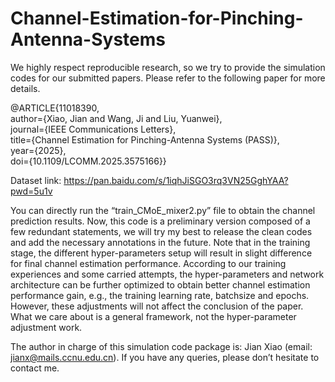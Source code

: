 # Channel-Estimation-for-Pinching-Antenna-Systems
We highly respect reproducible research, so we try to provide the simulation codes for our submitted papers. Please refer to the following paper for more details.

@ARTICLE{11018390,<br>
  author={Xiao, Jian and Wang, Ji and Liu, Yuanwei},<br>
  journal={IEEE Communications Letters}, <br>
  title={Channel Estimation for Pinching-Antenna Systems (PASS)}, <br>
  year={2025},<br>
  doi={10.1109/LCOMM.2025.3575166}}

Dataset link: https://pan.baidu.com/s/1iqhJiSGO3rq3VN25GghYAA?pwd=5u1v

You can directly run the “train_CMoE_mixer2.py” file to obtain the channel prediction results. Now, this code is a preliminary version composed of a few redundant statements, we will try my best to release the clean codes and add the necessary annotations in the future. Note that in the training stage, the different hyper-parameters setup will result in slight difference for final channel estimation performance. According to our training experiences and some carried attempts, the hyper-parameters and network architecture can be further optimized to obtain better channel estimation performance gain, e.g., the training learning rate, batchsize and epochs. However, these adjustments will not affect the conclusion of the paper. What we care about is a general framework, not the hyper-parameter adjustment work.

The author in charge of this simulation code package is: Jian Xiao (email: jianx@mails.ccnu.edu.cn). If you have any queries, please don’t hesitate to contact me.
